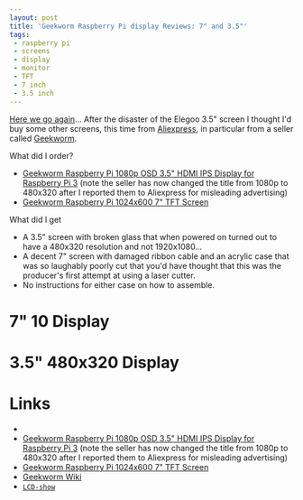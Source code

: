 ```yaml
---
layout: post
title: 'Geekworm Raspberry Pi display Reviews: 7" and 3.5"'
tags:
 - raspberry pi
 - screens
 - display
 - monitor
 - TFT
 - 7 inch
 - 3.5 inch
---
```


[Here we go
again](/2017/09/16/adventures-with-tft-screens-for-raspberry-pi.html)... After
the disaster of the Elegoo 3.5" screen I thought I'd buy some other screens,
this time from [Aliexpress](https://www.aliexpress.com), in particular from
a seller called [Geekworm](https://www.aliexpress.com/store/1048722).

What did I order?

* [Geekworm Raspberry Pi 1080p OSD 3.5" HDMI IPS Display for Raspberry Pi
  3](https://www.aliexpress.com/item/Raspberry-Pi-3-60Fps-1920x1080-OSD-3-5-inch-Touch-Screen-HDMI-IPS-Display-Screen-Case/32814146789.html)
  (note the seller has now changed the title from 1080p to 480x320 after I reported them
  to Aliexpress for misleading advertising)
* [Geekworm Raspberry Pi 1024x600 7" TFT Screen](https://www.aliexpress.com/item/RasPi-7-Inch-Capacitive-Touch-Screen-Stander-for-Raspberry-Pi-3-B-2B-B-with-HDMI/32798691237.html)


What did I get

* A 3.5" screen with broken glass that when powered on turned out to have
  a 480x320 resolution and not 1920x1080...
* A decent 7" screen with damaged ribbon cable and an acrylic case that was so
  laughably poorly cut that you'd have thought that this was the producer's first
  attempt at using a laser cutter.
* No instructions for either case on how to assemble.

# 7" 10 Display

# 3.5" 480x320 Display

# Links

*
* [Geekworm Raspberry Pi 1080p OSD 3.5" HDMI IPS Display for Raspberry Pi
  3](https://www.aliexpress.com/item/Raspberry-Pi-3-60Fps-1920x1080-OSD-3-5-inch-Touch-Screen-HDMI-IPS-Display-Screen-Case/32814146789.html)
  (note the seller has now changed the title from 1080p to 480x320 after I reported them
  to Aliexpress for misleading advertising)
* [Geekworm Raspberry Pi 1024x600 7" TFT Screen](https://www.aliexpress.com/item/RasPi-7-Inch-Capacitive-Touch-Screen-Stander-for-Raspberry-Pi-3-B-2B-B-with-HDMI/32798691237.html)
* [Geekworm Wiki](http://www.raspberrypiwiki.com/index.php/)
* [`LCD-show`](https://github.com/goodtft/LCD-show)
